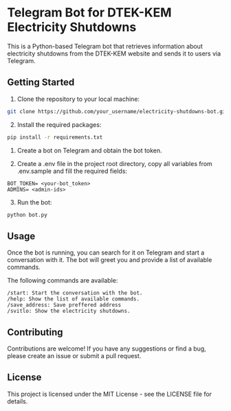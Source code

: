 # Telegram Bot for DTEK-KEM Electricity Shutdowns

This is a Python-based Telegram bot that retrieves information about electricity shutdowns from the DTEK-KEM website and sends it to users via Telegram.
## Getting Started
1. Clone the repository to your local machine:


```bash
git clone https://github.com/your_username/electricity-shutdowns-bot.git
```

2. Install the required packages:

```bash
pip install -r requirements.txt
```

1. Create a bot on Telegram and obtain the bot token.

2. Create a .env file in the project root directory, copy all variables from .env.sample and fill the required fields:

```
BOT_TOKEN= <your-bot_token>
ADMINS= <admin-ids>
```

3. Run the bot:

```bash
python bot.py
```

## Usage
Once the bot is running, you can search for it on Telegram and start a conversation with it. The bot will greet you and provide a list of available commands.

The following commands are available:

```
/start: Start the conversation with the bot.
/help: Show the list of available commands.
/save_address: Save preffered address
/svitlo: Show the electricity shutdowns.
```  


## Contributing
Contributions are welcome! If you have any suggestions or find a bug, please create an issue or submit a pull request.

## License
This project is licensed under the MIT License - see the LICENSE file for details.